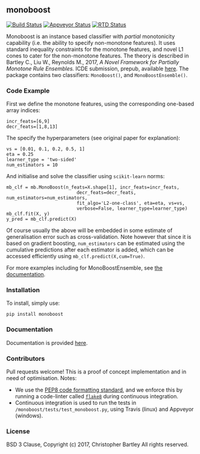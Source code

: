 ## monoboost
[![Build Status](https://travis-ci.org/chriswbartley/monoboost.svg?branch=master)](https://travis-ci.org/chriswbartley/monoboost)
[![Appveyor Status](https://ci.appveyor.com/api/projects/status/github/chriswbartley/monoboost)](https://ci.appveyor.com/project/chriswbartley/monoboost)
[![RTD Status](https://readthedocs.org/projects/monoboost/badge/?version=latest
)](https://readthedocs.org/projects/monoboost/badge/?version=latest)



Monoboost is an instance based classifier with *partial* monotonicity capability (i.e. the ability to specify non-monotone features). It uses standard inequality constraints for the monotone features, and novel L1 cones to cater for the non-monotone features. The theory is described in Bartley C., Liu W., Reynolds M., 2017, *A Novel Framework for Partially Monotone Rule Ensembles.* ICDE submission, prepub, available [here](http://staffhome.ecm.uwa.edu.au/~19514733/). The package contains two classifiers: `MonoBoost()`, and `MonoBoostEnsemble()`. 

### Code Example
First we define the monotone features, using the corresponding one-based array indices:
```
incr_feats=[6,9]
decr_feats=[1,8,13]
```
The specify the hyperparameters (see original paper for explanation):
```
vs = [0.01, 0.1, 0.2, 0.5, 1]
eta = 0.25
learner_type = 'two-sided'
num_estimators = 10
```
And initialise and solve the classifier using `scikit-learn` norms:
```
mb_clf = mb.MonoBoost(n_feats=X.shape[1], incr_feats=incr_feats,
                          decr_feats=decr_feats, num_estimators=num_estimators,
                          fit_algo='L2-one-class', eta=eta, vs=vs,
                          verbose=False, learner_type=learner_type)
mb_clf.fit(X, y)
y_pred = mb_clf.predict(X)
```	
Of course usually the above will be embedded in some estimate of generalisation error such as cross-validation. Note however that since it is based on gradient boosting, `num_estimators` can be estimated using the cumulative predictions after each estimator is added, which can be accessed efficiently using `mb_clf.predict(X,cum=True)`.

For more examples including for MonoBoostEnsemble, see [the documentation](http://monoboost.readthedocs.io/en/latest/index.html).

### Installation

To install, simply use:
```
pip install monoboost
```

### Documentation

Documentation is provided [here](http://monoboost.readthedocs.io/en/latest/index.html).

### Contributors

Pull requests welcome! This is a proof of concept implementation and in need of optimisation. Notes:
 - We use the
[PEP8 code formatting standard](https://www.python.org/dev/peps/pep-0008/), and
we enforce this by running a code-linter called
[`flake8`](http://flake8.pycqa.org/en/latest/) during continuous integration.
 - Continuous integration is used to run the tests in `/monoboost/tests/test_monoboost.py`, using Travis (linux) and Appveyor (windows).
 
### License
BSD 3 Clause, Copyright (c) 2017, Christopher Bartley
All rights reserved.
